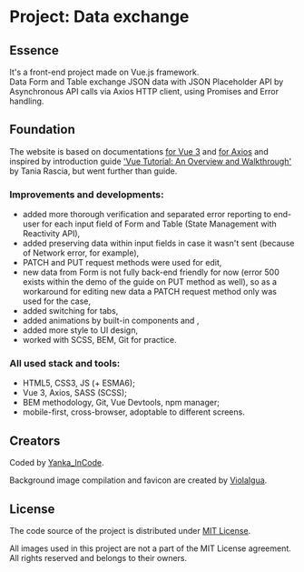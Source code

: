 
# Project: Data exchange

## Essence
It's a front-end project made on Vue.js framework.  
Data Form and Table exchange JSON data with JSON Placeholder API by Asynchronous API calls via Axios HTTP client, using Promises and Error handling.

## Foundation
The website is based on documentations [for Vue 3](https://vuejs.org/guide/introduction.html) and [for Axios](https://axios-http.com/docs/intro) and inspired by introduction guide ['Vue Tutorial: An Overview and Walkthrough'](https://www.taniarascia.com/getting-started-with-vue/) by Tania Rascia, but went further than guide.

### Improvements and developments:
* added more thorough verification and separated error reporting to end-user for each input field of Form and Table (State Management with Reactivity API),
* added preserving data within input fields in case it wasn't sent (because of Network error, for example),
* PATCH and PUT request methods were used for edit,
* new data from Form is not fully back-end friendly for now (error 500 exists within the demo of the guide on PUT method as well), so as a workaround for editing new data a PATCH request method only was used for the case,
* added <component> switching for tabs,
* added animations by built-in components <Transition> and <TransitionGroup>,
* added more style to UI design,
* worked with SCSS, BEM, Git for practice.

### All used stack and tools:
* HTML5, CSS3, JS (+ ESMA6);
* Vue 3, Axios, SASS (SCSS);
* BEM methodology, Git, Vue Devtools, npm manager;
* mobile-first, cross-browser, adoptable to different screens.

## Creators
Coded by [Yanka_InCode](https://yankaincode.com/).

Background image compilation and favicon are created by [ViolaIgua](https://viola-igua.tumblr.com/).

## License
The code source of the project is distributed under [MIT License](./LICENSE).

All images used in this project are not a part of the MIT License agreement. All rights reserved and belongs to their owners.
